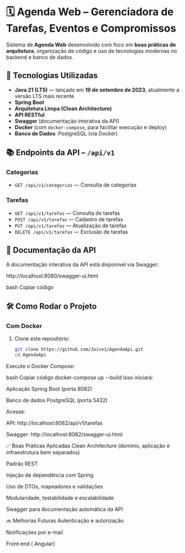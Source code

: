 # 🗓️ Agenda Web – Gerenciadora de Tarefas, Eventos e Compromissos

Sistema de **Agenda Web** desenvolvido com foco em **boas práticas de arquitetura**, organização de código e uso de tecnologias modernas no backend e banco de dados.

## 🚀 Tecnologias Utilizadas

- **Java 21 (LTS)** — lançado em **19 de setembro de 2023**, atualmente a versão LTS mais recente
- **Spring Boot**
- **Arquitetura Limpa (Clean Architecture)**
- **API RESTful**
- **Swagger** (documentação interativa da API)
- **Docker** (com `docker-compose`, para facilitar execução e deploy)
- **Banco de Dados**: PostgreSQL (via Docker)

## 📚 Endpoints da API – `/api/v1`

### Categorias
- `GET /api/v1/categorias` — Consulta de categorias

### Tarefas
- `GET /api/v1/tarefas` — Consulta de tarefas
- `POST /api/v1/tarefas` — Cadastro de tarefas
- `PUT /api/v1/tarefas` — Atualização de tarefas
- `DELETE /api/v1/tarefas` — Exclusão de tarefas

## 📄 Documentação da API

A documentação interativa da API está disponível via Swagger:

http://localhost:8080/swagger-ui.html

bash
Copiar código

## 🛠️ Como Rodar o Projeto

### Com Docker

1. Clone este repositório:
   ```bash
   git clone https://github.com/Joice1/AgendaApi.git
   cd AgendaApi
Execute o Docker Compose:

bash
Copiar código
docker-compose up --build
Isso iniciará:

Aplicação Spring Boot (porta 8082)

Banco de dados PostgreSQL (porta 5432)

Acesse:

API: http://localhost:8082/api/v1/tarefas

Swagger: http://localhost:8082/swagger-ui.html

✅ Boas Práticas Aplicadas
Clean Architecture (domínio, aplicação e infraestrutura bem separados)

Padrão REST

Injeção de dependência com Spring

Uso de DTOs, mapeadores e validações

Modularidade, testabilidade e escalabilidade

Swagger para documentação automática da API

🔜 Melhorias Futuras
 Autenticação e autorização 

 Notificações por e-mail

 Front‑end ( Angular)
